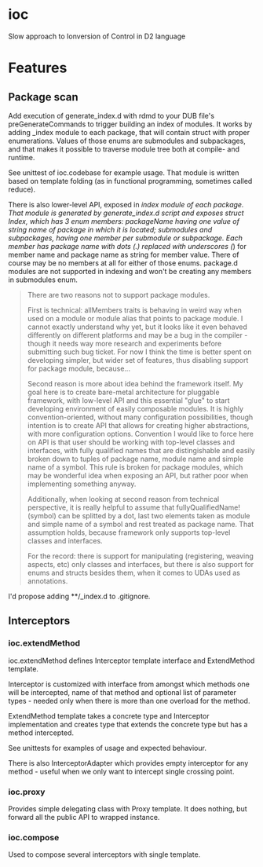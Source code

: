 # ioc
Slow approach to Ionversion of Control in D2 language

# Features

## Package scan

Add execution of generate_index.d with rdmd to your DUB file's 
preGenerateCommands to trigger building an index of modules. It works by adding
_index module to each package, that will contain struct with proper enumerations.
Values of those enums are submodules and subpackages, and that makes it possible
to traverse module tree both at compile- and runtime.

See unittest of ioc.codebase for example usage. That module is written based on
template folding (as in functional programming, sometimes called reduce). 

There is also lower-level API, exposed in _index module of each package. That 
module is generated by generate_index.d script and exposes struct Index, which
has 3 enum members: packageName having one value of string name of package in 
which it is located; submodules and subpackages, having one member per submodule 
or subpackage. Each member has package name with dots (.) replaced with underscores
(_) for member name and package name as string for member value. There of course
may be no members at all for either of those enums. package.d modules are not 
supported in indexing and won't be creating any members in submodules enum.

> There are two reasons not to support package modules.
>
> First is technical: allMembers traits is behaving in weird way when used on 
> a module or module alias that points to package module. I cannot exactly 
> understand why yet, but it looks like it even behaved differently on different
> platforms and may be a bug in the compiler - though it needs way more research
> and experiments before submitting such bug ticket. For now I think the time is
> better spent on developing simpler, but wider set of features, thus disabling
> support for package module, because...
>
> Second reason is more about idea behind the framework itself. My goal here is
> to create bare-metal architecture for pluggable framework, with low-level API
> and this essential "glue" to start developing environment of easily composable
> modules. It is highly convention-oriented, without many configuration 
> possibilities, though intention is to create API that allows for creating 
> higher abstractions, with more configuration options. Convention I would like
> to force here on API is that user should be working with top-level classes and
> interfaces, with fully qualified names that are distingishable and easily 
> broken down to tuples of package name, module name and simple name of a symbol.
> This rule is broken for package modules, which may be wonderful idea when 
> exposing an API, but rather poor when implementing something anyway. 
>
> Additionally, when looking at second reason from technical perspective, it is
> really helpful to assume that fullyQualifiedName!(symbol) can be splitted by a
> dot, last two elements taken as module and simple name of a symbol and rest 
> treated as package name. That assumption holds, because framework only 
> supports top-level classes and interfaces.
>
> For the record: there is support for manipulating (registering, weaving aspects,
> etc) only classes and interfaces, but there is also support for enums and structs
> besides them, when it comes to UDAs used as annotations.


I'd propose adding **/_index.d to .gitignore.

## Interceptors

### ioc.extendMethod

ioc.extendMethod defines Interceptor template interface and ExtendMethod template.

Interceptor is customized with interface from amongst which methods one will be intercepted,
name of that method and optional list of parameter types - needed only when there
is more than one overload for the method.

ExtendMethod template takes a concrete type and Interceptor implementation and
creates type that extends the concrete type but has a method intercepted.

See unittests for examples of usage and expected behaviour.

There is also InterceptorAdapter which provides empty interceptor for any
method - useful when we only want to intercept single crossing point.

### ioc.proxy

Provides simple delegating class with Proxy template. It does nothing, but
forward all the public API to wrapped instance.

### ioc.compose

Used to compose several interceptors with single template.


